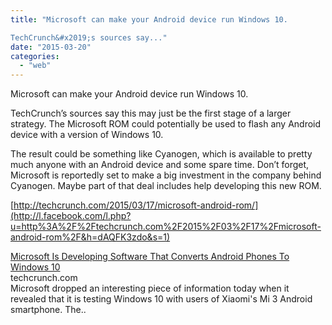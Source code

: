 ```yaml
---
title: "Microsoft can make your Android device run Windows 10.

TechCrunch&#x2019;s sources say..."
date: "2015-03-20"
categories: 
  - "web"
---
```


Microsoft can make your Android device run Windows 10. 
  
TechCrunch’s sources say this may just be the first stage of a larger strategy. The Microsoft ROM could potentially be used to flash any Android device with a version of Windows 10. 
  
The result could be something like Cyanogen, which is available to pretty much anyone with an Android device and some spare time. Don’t forget, Microsoft is reportedly set to make a big investment in the company behind Cyanogen. Maybe part of that deal includes help developing this new ROM.  
  
[http://techcrunch.com/2015/03/17/microsoft-android-rom/](http://l.facebook.com/l.php?u=http%3A%2F%2Ftechcrunch.com%2F2015%2F03%2F17%2Fmicrosoft-android-rom%2F&h=dAQFK3zdo&s=1)  
  
  
[Microsoft Is Developing Software That Converts Android Phones To Windows 10](http://l.facebook.com/l.php?u=http%3A%2F%2Ftechcrunch.com%2F2015%2F03%2F17%2Fmicrosoft-android-rom%2F%3Ffb_ref%3DDefault%26fb_source%3Dmessage&h=IAQE4Axvu&s=1)  
techcrunch.com  
Microsoft dropped an interesting piece of information today when it revealed that it is testing Windows 10 with users of Xiaomi's Mi 3 Android smartphone. The..

